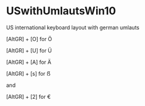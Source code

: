 # USwithUmlautsWin10
US international keyboard layout with german umlauts

[AltGR] + [O] for Ö

[AltGR] + [U] for Ü

[AltGR] + [A] for Ä

[AltGR] + [s] for ẞ

and

[AltGR] + [2] for €
